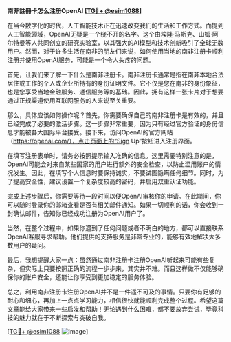 **南非註冊卡怎么注册OpenAI [[TG💪+ @esim1088](https://t.me/s/esim1088)]**

在当今数字化的时代，人工智能技术正在迅速改变我们的生活和工作方式。而提到人工智能领域，OpenAI无疑是一个绕不开的名字。这个由埃隆·马斯克、山姆·阿尔特曼等人共同创立的研究实验室，以其强大的AI模型和技术创新吸引了全球无数用户。然而，对于许多生活在南非的朋友们来说，如何使用当地的南非注册卡顺利注册并使用OpenAI服务，可能是一个令人头疼的问题。

首先，让我们来了解一下什么是南非注册卡。南非注册卡通常是指在南非本地合法居住或工作的个人或企业所持有的身份证明文件。它不仅是您在南非的身份象征，也是您享受当地金融服务、通信服务等的基础。因此，拥有这样一张卡片对于想要通过正规渠道使用互联网服务的人来说至关重要。

那么，具体应该如何操作呢？首先，你需要确保自己的南非注册卡是有效的，并且已经完成了必要的激活步骤。这一步骤非常重要，因为只有经过官方验证的身份信息才能被各大国际平台接受。接下来，访问OpenAI的官方网站（https://openai.com/），点击页面上的“Sign Up”按钮进入注册界面。

在填写注册表单时，请务必按照提示输入准确的信息。这里需要特别注意的是，OpenAI可能会对来自某些国家的用户进行额外的安全检查，以防止滥用账户的情况发生。因此，在填写个人信息时要保持诚实，不要试图隐瞒任何细节。同时，为了提高安全性，建议设置一个复杂度较高的密码，并启用双重认证功能。

完成上述步骤后，你需要等待一段时间以便OpenAI审核你的申请。在此期间，你可以随时登录你的邮箱查看是否有相关邮件通知。如果一切顺利的话，你会收到一封确认邮件，告知你已经成功注册为OpenAI用户了。

当然，在整个过程中，如果你遇到了任何问题或者不明白的地方，都可以直接联系OpenAI客服寻求帮助。他们提供的支持服务是非常专业的，能够有效地解决大多数用户的疑问。

最后，我想提醒大家一点：虽然通过南非注册卡注册OpenAI听起来可能有些复杂，但实际上只要按照正确的流程一步步来，其实并不难。而且这样做不仅能够确保你的账户安全，还能让你享受到更加稳定的服务体验。

总之，利用南非注册卡注册OpenAI并不是一件遥不可及的事情。只要你有足够的耐心和细心，再加上一点点学习能力，相信很快就能顺利完成整个过程。希望这篇文章能给大家带来一些启发和帮助！无论遇到什么困难，都不要放弃尝试，毕竟科技的魅力就在于不断探索与突破自我。

[[TG💪+ @esim1088](https://t.me/s/esim1088) ![Image](https://i.postimg.cc/4NQfJmqS/Snipaste-2025-05-13-00-14-12.png)]